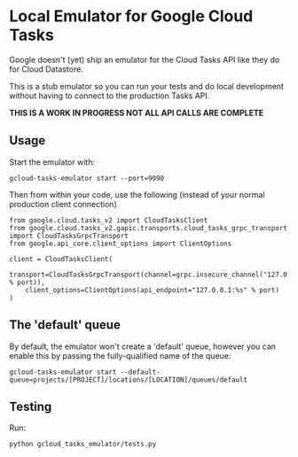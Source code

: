 # Local Emulator for Google Cloud Tasks

Google doesn't (yet) ship an emulator for the Cloud Tasks API like they do for
Cloud Datastore.

This is a stub emulator so you can run your tests and do local development without
having to connect to the production Tasks API.

**THIS IS A WORK IN PROGRESS NOT ALL API CALLS ARE COMPLETE**

## Usage

Start the emulator with:

```
gcloud-tasks-emulator start --port=9090
```

Then from within your code, use the following (instead of your normal production client connection)

```
from google.cloud.tasks_v2 import CloudTasksClient
from google.cloud.tasks_v2.gapic.transports.cloud_tasks_grpc_transport import CloudTasksGrpcTransport
from google.api_core.client_options import ClientOptions

client = CloudTasksClient(
    transport=CloudTasksGrpcTransport(channel=grpc.insecure_channel("127.0.0.1:%s" % port)),
    client_options=ClientOptions(api_endpoint="127.0.0.1:%s" % port)
)
```

## The 'default' queue

By default, the emulator won't create a 'default' queue, however you can enable this
by passing the fully-qualified name of the queue:

```
gcloud-tasks-emulator start --default-queue=projects/[PROJECT]/locations/[LOCATION]/queues/default
```
## Testing
Run:
```
python gcloud_tasks_emulator/tests.py
```

